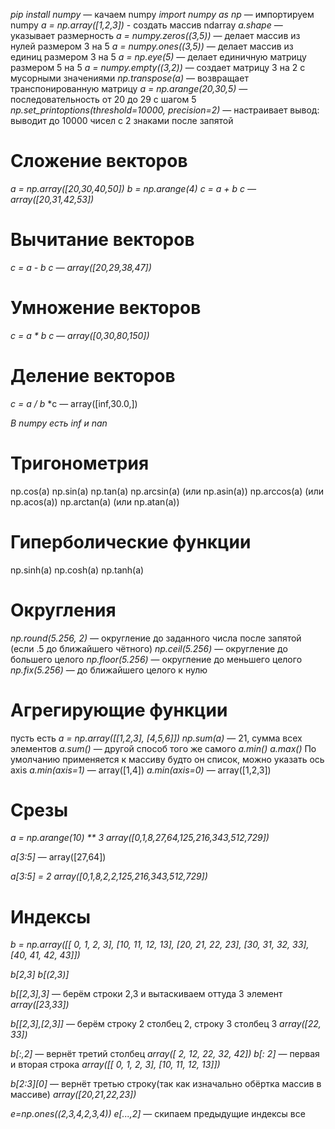 *pip install numpy* — качаем numpy 
*import numpy as np* — импортируем numpy 
*a = np.array([1,2,3])* - создать массив ndarray 
*a.shape* — указывает размерность 
*a = numpy.zeros((3,5))* — делает массив из нулей размером 3 на 5 
*a = numpy.ones((3,5))* — делает массив из единиц размером 3 на 5 
*a = np.eye(5)* — делает единичную матрицу размером 5 на 5 
*a = numpy.empty((3,2))* — создает матрицу 3 на 2 с мусорными значениями 
*np.transpose(a)* — возвращает транспонированную матрицу 
*a = np.arange(20,30,5)* — последовательность от 20 до 29 с шагом 5 
*np.set_printoptions(threshold=10000, precision=2)* — настраивает вывод: выводит до 10000 чисел с 2 знаками после запятой 


# Сложение векторов
*a = np.array([20,30,40,50])* 
*b = np.arange(4)* 
*c = a + b* 
*c — array([20,31,42,53])* 

# Вычитание векторов
*c = a - b* 
*c — array([20,29,38,47])* 

# Умножение векторов
*c = a * b* 
*c — array([0,30,80,150])* 

# Деление векторов
*c = a / b* 
*c — array([inf,30.0,]) 

_В numpy есть inf и nan_

# Тригонометрия
np.cos(a) 
np.sin(a) 
np.tan(a) 
np.arcsin(a) (или np.asin(a)) 
np.arccos(a) (или np.acos(a)) 
np.arctan(a) (или np.atan(a)) 

# Гиперболические функции
np.sinh(a) 
np.cosh(a) 
np.tanh(a) 

# Округления
*np.round(5.256, 2)* — округление до заданного числа после запятой (если .5 до ближайшего чётного) 
*np.ceil(5.256)* — округление до большего целого 
*np.floor(5.256)* — округление до меньшего целого 
*np.fix(5.256)* — до ближайшего целого к нулю 

# Агрегирующие функции
пусть есть _a = np.array([[1,2,3], [4,5,6]])_ 
*np.sum(a)* — 21, сумма всех элементов 
*a.sum()* — другой способ того же самого 
*a.min()* 
*a.max()* 
По умолчанию применяется к массиву будто он список, можно указать ось axis 
*a.min(axis=1)* — array([1,4]) 
*a.min(axis=0)* — array([1,2,3]) 

# Срезы
_a = np.arange(10) ** 3_ 
_array([0,1,8,27,64,125,216,343,512,729])_ 

*a[3:5]* — array([27,64])

*a[3:5] = 2* 
_array([0,1,8,2,2,125,216,343,512,729])_ 

# Индексы

_b = np.array([[ 0,  1,  2,  3],_
              _[10, 11, 12, 13],_
              _[20, 21, 22, 23],_
              _[30, 31, 32, 33],_
              _[40, 41, 42, 43]])_

*b[2,3]* 
*b[(2,3)]* 

*b[[2,3],3]* — берём строки 2,3 и вытаскиваем оттуда 3 элемент
_array([23,33])_

*b[[2,3],[2,3]]* — берём строку 2 столбец 2, строку 3 столбец 3
_array([22, 33])_

*b[:,2]* — вернёт третий столбец
_array([ 2, 12, 22, 32, 42])_
*b[: 2]* — первая и вторая строка
_array([[ 0,  1,  2,  3],_
       _[10, 11, 12, 13]])_

*b[2:3][0]* — вернёт третью строку(так как изначально обёртка массив в массиве)
_array([20,21,22,23])_

*e=np.ones((2,3,4,2,3,4))*
*e[...,2]* — скипаем предыдущие индексы все